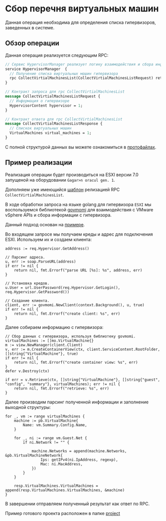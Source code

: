 # Сбор перечня виртуальных машин

Данная операция необходима для определения списка гипервизоров, заведенных в системе.

## Обзор операции

Данная операция реализуется следующим RPC:

```proto
// Сервис HypervisorManager реализует логику взаимодействия и сбора информации с гипервизоров
service HypervisorManager  {
  // Получение списка виртуальных машин гипервизора
  rpc CollectVirtialMachinesList(CollectVirtialMachinesListRequest) returns (CollectVirtialMachinesListResponse);
}

// Контракт запроса для rpc CollectVirtialMachinesList
message CollectVirtialMachinesListRequest {
  // Информация о гипервизоре
  HypervisorContent hypervisor = 1;
}

// Контракт ответа для rpc CollectVirtialMachinesList
message CollectVirtialMachinesListResponse {
  // Спискок виртуальных машин
  VirtualMachines virtual_machines = 1;
}
```

С полной структурой данных вы можете ознакомиться в [протофайлах](../../../.proto/service_hypervisor_manager.proto).

## Пример реализации

Реализация операции будет производиться на ESXI версии 7.0 запущеной на оборудовании `Gagar>n oracul gen. 1`.

Дополняем уже имеющийся [шаблон](../create_project/project/main.go) релизацией RPC `CollectVirtialMachinesList`.

В ходе обработки запроса на языке golang для гипервизора `ESXI` мы воспользуемся библиотекой [govmomi](https://github.com/vmware/govmomi) для взаимодействия с VMware vSphere APIs и сбора информации с гипервизора.

Данный подход основан на [примере](https://github.com/vmware/govmomi/blob/main/examples/virtualmachines/main.go).

Во входящем запросе мы получаем креды и адрес для подключения ESXI. Используем их и создаем клиента:

```golang
address := req.Hypervisor.GetAddress()

// Парсинг адреса.
u, err := soap.ParseURL(address)
if err != nil {
    return nil, fmt.Errorf("parse URL [%s]: %s", address, err)
}

// Установка кредов.
u.User = url.UserPassword(req.Hypervisor.GetLogin(), req.Hypervisor.GetPassword())

// Создание клиента.
client, err := govmomi.NewClient(context.Background(), u, true)
if err != nil {
    return nil, fmt.Errorf("create client: %s", err)
}
```

Далее собираем информацию с гипервизора:

```golang
// Сбор данных с гипервизора, используя библиотеку govmomi.
virtualMachines := []mo.VirtualMachine{}
m := view.NewManager(client.Client)
v, err := m.CreateContainerView(ctx, client.ServiceContent.RootFolder, []string{"VirtualMachine"}, true)
if err != nil {
    return nil, fmt.Errorf("create container view: %s", err)
}
defer v.Destroy(ctx)

if err = v.Retrieve(ctx, []string{"VirtualMachine"}, []string{"guest", "config", "summary"}, virtualMachines); err != nil {
    return nil, fmt.Errorf("retrieve: %s", err)
}
```

Далее производим парсинг полученной информации и заполнение выходной структуры:

```golang
for _, vm := range virtualMachines {
    machine := pb.VirtualMachine{
        Name: vm.Summary.Config.Name,
    }

    for _, ni := range vm.Guest.Net {
        if ni.Network != "" {

            machine.Networks = append(machine.Networks, &pb.VirtualMachineNetwork{
                Ips: getIPv4(ni.IpAddress, regexp),
                Mac: ni.MacAddress,
            })
        }
    }

    resp.VirtualMachines.VirtualMachines = append(resp.VirtualMachines.VirtualMachines, &machine)
}
```

В завершении отправляем полученный результат как ответ по RPC.

Пример готового проекта расположен в папке [project](./project)
